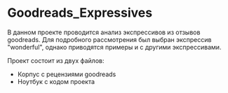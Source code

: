 # Goodreads_Expressives
В данном проекте проводится анализ экспрессивов из отзывов goodreads. Для подробного рассмотрения был выбран экспрессив "wonderful", однако приводятся примеры и с другими экспрессивами.

Проект состоит из двух файлов:
- Корпус с рецензиями goodreads
- Ноутбук с кодом проекта
